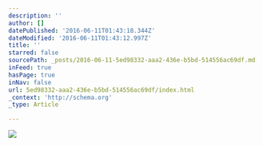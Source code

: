 ```yaml
---
description: ''
author: []
datePublished: '2016-06-11T01:43:18.344Z'
dateModified: '2016-06-11T01:43:12.997Z'
title: ''
starred: false
sourcePath: _posts/2016-06-11-5ed98332-aaa2-436e-b5bd-514556ac69df.md
inFeed: true
hasPage: true
inNav: false
url: 5ed98332-aaa2-436e-b5bd-514556ac69df/index.html
_context: 'http://schema.org'
_type: Article

---
```

![](https://the-grid-user-content.s3-us-west-2.amazonaws.com/b1139cbd-c710-4936-8505-9e7dfbfe474c.jpg)